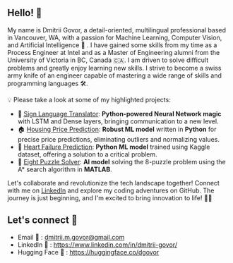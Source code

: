 ## Hello! 👋 

My name is Dmitrii Govor, a detail-oriented, multilingual professional based in Vancouver, WA, with a passion for Machine Learning, Computer Vision, and Artificial Intelligence 🚀 . I have gained some skills from my time as a Process Engineer at Intel and as a Master of Engineering alumni from the University of Victoria in BC, Canada 🇨🇦. I am driven to solve difficult problems and greatly enjoy learning new skills. I strive to become a swiss army knife of an engineer capable of mastering a wide range of skills and programming languages 🛠️. 

💡 Please take a look at some of my highlighted projects:
- 🤟 [Sign Language Translator](https://github.com/dgovor/Sign-Language-Translator/tree/main): **Python-powered Neural Network magic** with LSTM and Dense layers, bringing communication to a new level.
- 🏠 [Housing Price Prediction](https://github.com/dgovor/Housing-Price-Prediction-Python): **Robust ML model** written in **Python** for precise price predictions, eliminating outliers and normalizing values.
- 💓 [Heart Failure Prediction](https://github.com/dgovor/Heart-Failure-Prediction): **Python ML model** trained using Kaggle dataset, offering a solution to a critical problem.
- 🧩 [Eight Puzzle Solver](https://github.com/dgovor/Eight-Puzzle-Solver): **AI model** solving the 8-puzzle problem using the A* search algorithm in **MATLAB**.

Let's collaborate and revolutionize the tech landscape together! Connect with me on [LinkedIn](https://www.linkedin.com/in/dmitrii-govor/) and explore my coding adventures on GitHub. The journey is just beginning, and I'm excited to bring innovation to life! 🚀✨

## Let's connect 🤝 

* Email 📧 : dmitrii.m.govor@gmail.com
* LinkedIn 👔 : https://www.linkedin.com/in/dmitrii-govor/
* Hugging Face 🤗 : https://huggingface.co/dgovor

<!---
dgovor/dgovor is a ✨ special ✨ repository because its `README.md` (this file) appears on your GitHub profile.
You can click the Preview link to take a look at your changes.
--->
